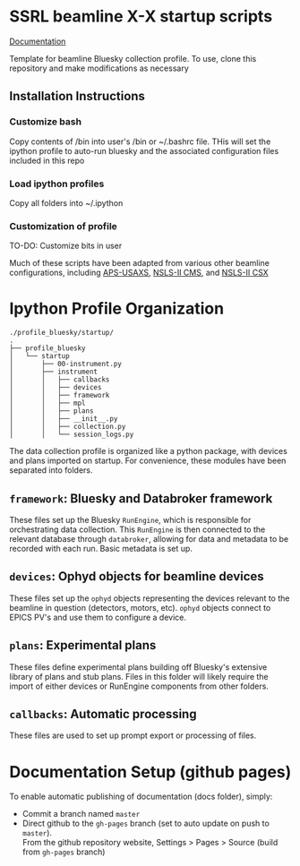 # SSRL beamline X-X startup scripts
[Documentation](https://tangkong.github.io/SSRL-X-X/)

Template for beamline Bluesky collection profile. To use, clone this repository and make modifications as necessary

## Installation Instructions
### Customize bash
Copy contents of /bin into user's /bin or ~/.bashrc file.  THis will set the ipython profile to auto-run bluesky and the associated configuration files included in this repo

### Load ipython profiles
Copy all folders into ~/.ipython 

### Customization of profile
TO-DO: Customize bits in user

Much of these scripts have been adapted from various other beamline configurations, including [APS-USAXS](https://github.com/APS-USAXS), [NSLS-II CMS](https://github.com/NSLS-II-CMS), and [NSLS-II CSX](https://github.com/NSLS-II-CSX)

# Ipython Profile Organization

```
./profile_bluesky/startup/
.
├── profile_bluesky
│   └── startup
│       ├── 00-instrument.py
│       ├── instrument
│       │   ├── callbacks
│       │   ├── devices
│       │   ├── framework
│       │   ├── mpl
│       │   ├── plans
│       │   ├── __init__.py
│       │   ├── collection.py
│       │   └── session_logs.py 
```
The data collection profile is organized like a python package, with devices and 
plans imported on startup.  For convenience, these modules have been separated 
into folders.  

## `framework`: Bluesky and Databroker framework
These files set up the Bluesky `RunEngine`, which is responsible for orchestrating
data collection.  This `RunEngine` is then connected to the relevant database 
through `databroker`, allowing for data and metadata to be recorded with each run.
Basic metadata is set up.  

## `devices`: Ophyd objects for beamline devices
These files set up the `ophyd` objects representing the devices relevant to the 
beamline in question (detectors, motors, etc).  `ophyd` objects connect to 
EPICS PV's and use them to configure a device.  

## `plans`: Experimental plans
These files define experimental plans building off Bluesky's extensive library of 
plans and stub plans. Files in this folder will likely require the import of 
either devices or RunEngine components from other folders. 

## `callbacks`: Automatic processing
These files are used to set up prompt export or processing of files.  


# Documentation Setup (github pages)
To enable automatic publishing of documentation (docs folder), simply: 
 * Commit a branch named `master`
 * Direct github to the `gh-pages` branch
    (set to auto update on push to `master`).  
    From the github repository website, Settings > Pages > Source (build from `gh-pages` branch)
   